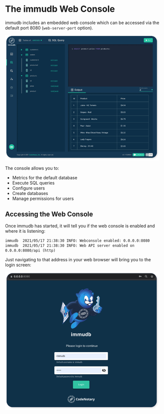 
# The immudb Web Console

immudb includes an embedded web console which can be accessed via the default port 8080 (`web-server-port` option).

![image](/webconsole.png)

The console allows you to:

* Metrics for the default database
* Execute SQL queries
* Configure users
* Create databases
* Manage permissions for users

## Accessing the Web Console

Once immudb has started, it will tell you if the web console is enabled and where it is listening:

```
immudb  2021/05/17 21:38:30 INFO: Webconsole enabled: 0.0.0.0:8080
immudb  2021/05/17 21:38:30 INFO: Web API server enabled on 0.0.0.0:8080/api (http)
```

Just navigating to that address in your web browser will bring you to the login screen:

![image](/browser.png)



